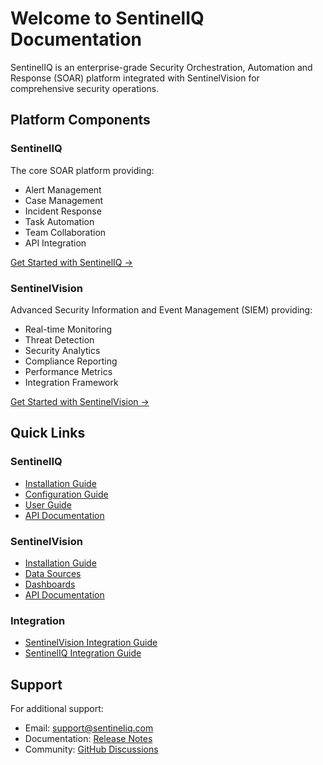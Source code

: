 # Welcome to SentinelIQ Documentation

SentinelIQ is an enterprise-grade Security Orchestration, Automation and Response (SOAR) platform integrated with SentinelVision for comprehensive security operations.

## Platform Components

### SentinelIQ

The core SOAR platform providing:
- Alert Management
- Case Management
- Incident Response
- Task Automation
- Team Collaboration
- API Integration

[Get Started with SentinelIQ →](sentineliq/overview.md)

### SentinelVision

Advanced Security Information and Event Management (SIEM) providing:
- Real-time Monitoring
- Threat Detection
- Security Analytics
- Compliance Reporting
- Performance Metrics
- Integration Framework

[Get Started with SentinelVision →](sentinelvision/overview.md)

## Quick Links

### SentinelIQ
- [Installation Guide](sentineliq/installation/quickstart.md)
- [Configuration Guide](sentineliq/configuration/database.md)
- [User Guide](sentineliq/user-guides/getting-started.md)
- [API Documentation](sentineliq/api/documentation.md)

### SentinelVision
- [Installation Guide](sentinelvision/installation/quickstart.md)
- [Data Sources](sentinelvision/user-guides/data-sources.md)
- [Dashboards](sentinelvision/user-guides/dashboards.md)
- [API Documentation](sentinelvision/api/documentation.md)

### Integration
- [SentinelVision Integration Guide](sentineliq/administration/sentinelvision-integration.md)
- [SentinelIQ Integration Guide](sentinelvision/user-guides/sentineliq-integration.md)

## Support

For additional support:
- Email: support@sentineliq.com
- Documentation: [Release Notes](release-notes.md)
- Community: [GitHub Discussions](https://github.com/sentineliq/sentineliq/discussions) 